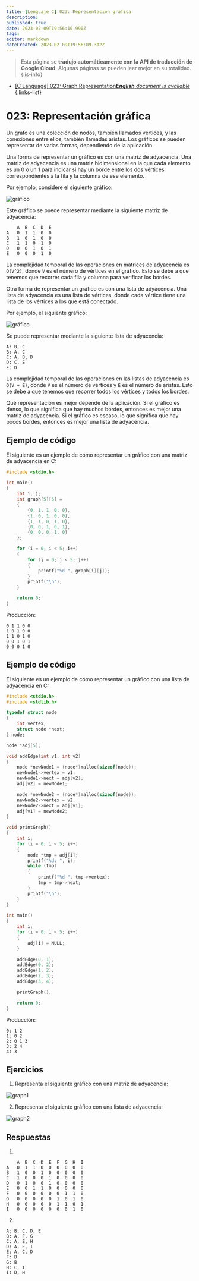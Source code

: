 ```yaml
---
title: [Lenguaje C] 023: Representación gráfica
description: 
published: true
date: 2023-02-09T19:56:10.990Z
tags: 
editor: markdown
dateCreated: 2023-02-09T19:56:09.312Z
---
```


> Esta página se **tradujo automáticamente con la API de traducción de Google Cloud**.
Algunas páginas se pueden leer mejor en su totalidad.{.is-info}



- [[C Language] 023: Graph Representation***English** document is available*](/en/Knowledge-base/Algorithm/c-language-023-graph-representation)
{.links-list}


# 023: Representación gráfica

Un grafo es una colección de nodos, también llamados vértices, y las conexiones entre ellos, también llamadas aristas. Los gráficos se pueden representar de varias formas, dependiendo de la aplicación.

Una forma de representar un gráfico es con una matriz de adyacencia. Una matriz de adyacencia es una matriz bidimensional en la que cada elemento es un 0 o un 1 para indicar si hay un borde entre los dos vértices correspondientes a la fila y la columna de ese elemento.

Por ejemplo, considere el siguiente gráfico:

![gráfico](https://github.com/Bergel/Coursera-Data-Structures-Algorithms/raw/master/1.%20Fundamentals/week2/graph.png)

Este gráfico se puede representar mediante la siguiente matriz de adyacencia:

```
    A  B  C  D  E
A   0  1  1  0  0
B   1  0  1  0  0
C   1  1  0  1  0
D   0  0  1  0  1
E   0  0  0  1  0
```

La complejidad temporal de las operaciones en matrices de adyacencia es `O(V^2)`, donde `V` es el número de vértices en el gráfico. Esto se debe a que tenemos que recorrer cada fila y columna para verificar los bordes.

Otra forma de representar un gráfico es con una lista de adyacencia. Una lista de adyacencia es una lista de vértices, donde cada vértice tiene una lista de los vértices a los que está conectado.

Por ejemplo, el siguiente gráfico:

![gráfico](https://github.com/Bergel/Coursera-Data-Structures-Algorithms/raw/master/1.%20Fundamentals/week2/graph.png)

Se puede representar mediante la siguiente lista de adyacencia:

```
A: B, C
B: A, C
C: A, B, D
D: C, E
E: D
```

La complejidad temporal de las operaciones en las listas de adyacencia es `O(V + E)`, donde `V` es el número de vértices y `E` es el número de aristas. Esto se debe a que tenemos que recorrer todos los vértices y todos los bordes.

Qué representación es mejor depende de la aplicación. Si el gráfico es denso, lo que significa que hay muchos bordes, entonces es mejor una matriz de adyacencia. Si el gráfico es escaso, lo que significa que hay pocos bordes, entonces es mejor una lista de adyacencia.

## Ejemplo de código

El siguiente es un ejemplo de cómo representar un gráfico con una matriz de adyacencia en C:

```C
#include <stdio.h>

int main()
{
    int i, j;
    int graph[5][5] =
    {
        {0, 1, 1, 0, 0},
        {1, 0, 1, 0, 0},
        {1, 1, 0, 1, 0},
        {0, 0, 1, 0, 1},
        {0, 0, 0, 1, 0}
    };

    for (i = 0; i < 5; i++)
    {
        for (j = 0; j < 5; j++)
        {
            printf("%d ", graph[i][j]);
        }
        printf("\n");
    }

    return 0;
}
```

Producción:

```
0 1 1 0 0 
1 0 1 0 0 
1 1 0 1 0 
0 0 1 0 1 
0 0 0 1 0
```

## Ejemplo de código

El siguiente es un ejemplo de cómo representar un gráfico con una lista de adyacencia en C:

```C
#include <stdio.h>
#include <stdlib.h>

typedef struct node
{
    int vertex;
    struct node *next;
} node;

node *adj[5];

void addEdge(int v1, int v2)
{
    node *newNode1 = (node*)malloc(sizeof(node));
    newNode1->vertex = v1;
    newNode1->next = adj[v2];
    adj[v2] = newNode1;

    node *newNode2 = (node*)malloc(sizeof(node));
    newNode2->vertex = v2;
    newNode2->next = adj[v1];
    adj[v1] = newNode2;
}

void printGraph()
{
    int i;
    for (i = 0; i < 5; i++)
    {
        node *tmp = adj[i];
        printf("%d: ", i);
        while (tmp)
        {
            printf("%d ", tmp->vertex);
            tmp = tmp->next;
        }
        printf("\n");
    }
}

int main()
{
    int i;
    for (i = 0; i < 5; i++)
    {
        adj[i] = NULL;
    }

    addEdge(0, 1);
    addEdge(0, 2);
    addEdge(1, 2);
    addEdge(2, 3);
    addEdge(3, 4);

    printGraph();

    return 0;
}
```

Producción:

```
0: 1 2 
1: 0 2 
2: 0 1 3 
3: 2 4 
4: 3
```

## Ejercicios

1. Representa el siguiente gráfico con una matriz de adyacencia:

![graph1](https://github.com/Bergel/Coursera-Data-Structures-Algorithms/raw/master/1.%20Fundamentals/week2/graph1.png)

2. Representa el siguiente gráfico con una lista de adyacencia:

![graph2](https://github.com/Bergel/Coursera-Data-Structures-Algorithms/raw/master/1.%20Fundamentals/week2/graph2.png)

## Respuestas

1.

```
    A  B  C  D  E  F  G  H  I
A   0  1  1  0  0  0  0  0  0
B   1  0  0  1  0  0  0  0  0
C   1  0  0  0  1  0  0  0  0
D   0  1  0  0  1  0  0  0  0
E   0  0  1  1  0  0  0  0  0
F   0  0  0  0  0  0  1  1  0
G   0  0  0  0  0  1  0  1  0
H   0  0  0  0  0  1  1  0  1
I   0  0  0  0  0  0  0  1  0
```

2.

```
A: B, C, D, E
B: A, F, G
C: A, E, H
D: A, E, I
E: A, C, D
F: B
G: B
H: C, I
I: D, H
```